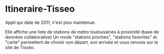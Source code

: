 Itineraire-Tisseo
=================

Appli qui date de 2011, n'est plus maintenue.

Elle affiche une liste de stations de métro toulousaines à proximité (base de données collaborative)
Un mode "stations proches", "stations favorites" et "carte" permettent de choisir son départ,
son arrivée et vous renvoie sur le site de Tisséo.
